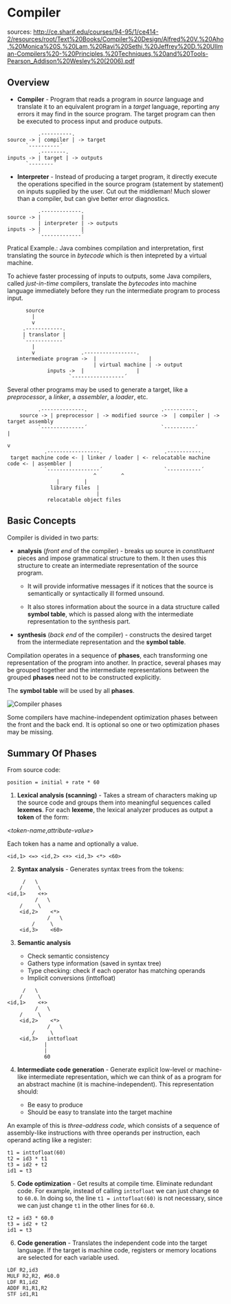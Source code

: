 # Compiler

sources:
http://ce.sharif.edu/courses/94-95/1/ce414-2/resources/root/Text%20Books/Compiler%20Design/Alfred%20V.%20Aho,%20Monica%20S.%20Lam,%20Ravi%20Sethi,%20Jeffrey%20D.%20Ullman-Compilers%20-%20Principles,%20Techniques,%20and%20Tools-Pearson_Addison%20Wesley%20(2006).pdf

## Overview

* __Compiler__ - Program that reads a program in _source_ language and
translate it to an equivalent program in a _target_ language, reporting
any errors it may find in the source program. The target program
can then be executed to process input and produce outputs.

```
          .----------.
source -> | compiler | -> target
	  `----------´
          .--------.
inputs -> | target | -> outputs
	  `--------´
```

* __Interpreter__ - Instead of producing a target program, it directly
execute the operations specified in the source program
(statement by statement) on inputs supplied by the user. Cut out the
middleman! Much slower than a compiler, but can give better error
diagnostics.

```
          .-------------.
source -> |             |
          | interpreter | -> outputs
inputs -> |             |
          `-------------´
```

Pratical Example.: Java combines compilation and interpretation,
first translating the source in _bytecode_ which is then
intepreted by a virtual machine.

To achieve faster processing of inputs to outputs, some Java compilers,
called _just-in-time_ compilers, translate the _bytecodes_ into
machine language immediately before they run the intermediate
program to process input.

```
	  source
	    |
 	    v
     .------------.
     | translator |
     `------------´
	    |
	    v               .-----------------.
   intermediate program ->  |                 |
                            | virtual machine | -> output
	         inputs ->  |                 |
		            `-----------------´
```

Several other programs may be used to generate a target, like
a _preprocessor_, a _linker_, a _assembler_, a _loader_, etc.

```
		  .--------------.                        .----------.
	source -> | preprocessor | -> modified source ->  | compiler | -> target assembly
		  `--------------´                        `----------´           |
                                                                                 v
			.-----------------.			           .-----------.
 target machine code <- | linker / loader | <- relocatable machine code <- | assembler |
			`-----------------´     			   `-----------´
                            ^        ^
			    |        |
		      library files  |
		                     |
			 relocatable object files
```

## Basic Concepts

Compiler is divided in two parts:

* __analysis__ (_front end_ of the compiler) - breaks up source
in _constituent_ pieces and impose grammatical structure to
them. It then uses this structure to create an intermediate
representation of the source program.

	* It will provide informative messages if it notices that the source
	is semantically or syntactically ill formed unsound.

	* It also stores information about the source in a data structure
	called __symbol table__, which is passed along with the intermediate
	representation to the synthesis part.

* __synthesis__ (_back end_ of the compiler) - constructs the
desired target from the intermediate representation and
the __symbol table__.

Compilation operates in a sequence of __phases__, each transforming one
representation of the program into another. In practice, several phases
may be grouped together and the intermediate representations between the
grouped __phases__ need not to be constructed explicitly.

The __symbol table__ will be used by all __phases__.

![Compiler phases](https://www.tutorialspoint.com/compiler_design/images/compiler_phases.jpg)

Some compilers have machine-independent optimization phases between 
the front and the back end. It is optional so one or two optimization
phases may be missing.

## Summary Of Phases

From source code:

```
position = initial + rate * 60
```

1. __Lexical analysis (scanning)__ - Takes a stream of characters
making up the source code and groups them into meaningful sequences
called __lexemes__. For each __lexeme__, the lexical analyzer
produces as output a __token__ of the form:

<_token-name_,_attribute-value_>

Each token has a name and optionally a value.

```
<id,1> <=> <id,2> <+> <id,3> <*> <60>
```

2. __Syntax analysis__ - Generates syntax trees from
the tokens:

```   <=>
     /   \
    /     \
<id,1>    <+>
         /   \
	/     \
    <id,2>    <*>
             /   \
	    /     \
	<id,3>    <60>
```

3. __Semantic analysis__

	* Check semantic consistency
	* Gathers type information (saved in syntax tree)
	* Type checking: check if each operator has matching operands
	* Implicit conversions (inttofloat)

```   <=>
     /   \
    /     \
<id,1>    <+>
         /   \
	/     \
    <id,2>    <*>
             /   \
	    /     \
	<id,3>   inttofloat
		    |
		    |
		    60
```


4. __Intermediate code generation__ - Generate explicit low-level or
machine-like intermediate representation, which we can think of as
a program for an abstract machine (it is machine-independent). This
representation should:

	* Be easy to produce
	* Should be easy to translate into the target machine

An example of this is _three-address code_, which consists of a
sequence of assembly-like instructions with three operands per
instruction, each operand acting like a register:

```
t1 = inttofloat(60)
t2 = id3 * t1
t3 = id2 + t2
id1 = t3
```

5. __Code optimization__ - Get results at compile time. Eliminate
redundant code. For example, instead of calling `inttofloat` we
can just change `60` to `60.0`. In doing so, the line
`t1 = inttofloat(60)` is not necessary, since we can just
change `t1` in the other lines for `60.0`.

```
t2 = id3 * 60.0
t3 = id2 + t2
id1 = t3
```

6. __Code generation__ - Translates the independent code into
the target language. If the target is machine code, registers
or memory locations are selected for each variable used.

```
LDF R2,id3
MULF R2,R2, #60.0
LDF R1,id2
ADDF R1,R1,R2
STF id1,R1
```

